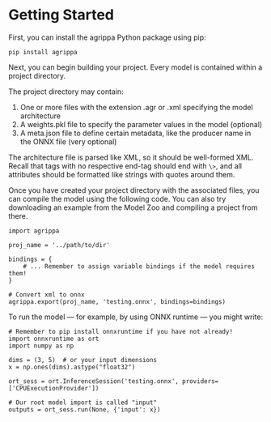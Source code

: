 # Getting Started

First, you can install the agrippa Python package using pip:

```
pip install agrippa
```

Next, you can begin building your project. Every model is contained within a project directory.

The project directory may contain:

1. One or more files with the extension .agr or .xml specifying the model architecture
2. A weights.pkl file to specify the parameter values in the model (optional)
3. A meta.json file to define certain metadata, like the producer name in the ONNX file (very optional)

The architecture file is parsed like XML, so it should be well-formed XML. Recall that tags with no respective end-tag should end with  `\>`, and all attributes should be formatted like strings with quotes around them.

Once you have created your project directory with the associated files, you can compile the model using the following code. You can also try downloading an example from the Model Zoo and compiling a project from there.

```
import agrippa

proj_name = '../path/to/dir'

bindings = {
    # ... Remember to assign variable bindings if the model requires them!
}

# Convert xml to onnx
agrippa.export(proj_name, 'testing.onnx', bindings=bindings)
```

To run the model — for example, by using ONNX runtime — you might write:

```
# Remember to pip install onnxruntime if you have not already!
import onnxruntime as ort
import numpy as np

dims = (3, 5)  # or your input dimensions
x = np.ones(dims).astype("float32")

ort_sess = ort.InferenceSession('testing.onnx', providers=['CPUExecutionProvider'])

# Our root model import is called "input"
outputs = ort_sess.run(None, {'input': x})
```
